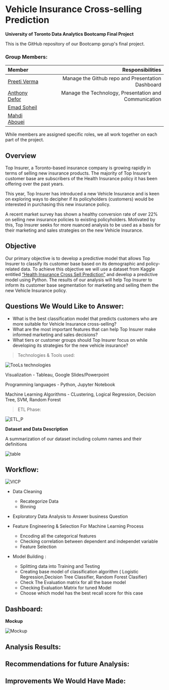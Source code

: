 # Vehicle Insurance Cross-selling Prediction

**University of Toronto Data Analytics Bootcamp Final Project**

This is the GitHub repository of our Bootcamp gorup's final project.

### Group Members:

| Member                                                | Responsibilities                                           |
| :---                                                  |        ---:                                                |
|  [Preeti Verma](https://github.com/vermapreeti003)    | Manage the Github repo and Presentation Dashboard          |
| [Anthony Defor](https://github.com/tonydefor)         | Manage the Technology, Presentation and Communication      |
| [Emad Soheil](https://github.com/EmadSoheili)         ||                                             |             |
| [Mahdi Abouei](https://github.com/aboueim)            ||^ Manage the Machine Learning model and Design|            |

While members are assigned specific roles, we all work together on each part of the project.

## Overview

Top Insurer, a Toronto-based insurance company is growing rapidly in terms of selling new insurance products. The majority of Top Insurer’s customer base are subscribers of the Health Insurance policy it has been offering over the past years.

This year, Top Insurer has introduced a new Vehicle Insurance and is keen on exploring ways to decipher if its policyholders (customers) would be interested in purchasing this new insurance policy.

A recent market survey has shown a healthy conversion rate of over 22% on selling new insurance policies to existing policyholders. Motivated by this, Top Insurer seeks for more nuanced analysis to be used as a basis for their marketing and sales strategies on the new Vehicle Insurance.

## Objective

Our primary objective is to develop a predictive model that allows Top Insurer to classify its customer base based on its demographic and policy-related data. To achieve this objective we will use a dataset from Kaggle entitled [“Health Insurance Cross Sell Prediction”](https://www.kaggle.com/datasets/anmolkumar/health-insurance-cross-sell-prediction?resource=download) and develop a predictive model using Python. The results of our analysis will help Top Insurer to inform its customer base segmentation for marketing and selling them the new Vehicle Insurance policy.


## Questions We Would Like to Answer:
      
 * What is the best classification model that predicts customers who are more suitable for Vehicle Insurance cross-selling?
 * What are the most important features that can help Top Insurer make informed marketing and sales decisions?
 * What tiers or customer groups should Top Insurer focus on while developing its strategies for the new vehicle insurance?


> Technologies & Tools used:


![TooLs   technologies](https://user-images.githubusercontent.com/111541268/214609170-bd589673-054d-4511-b358-f802e744622a.png)


Visualization - Tableau, Google Slides/Powerpoint

Programming languages - Python, Jupyter Notebook

Machine Learning Algorithms - CLustering, Logical Regression, Decision Tree, SVM, Random Forest



> ETL Phase:



![ETL_P](https://user-images.githubusercontent.com/111541268/214609329-cb98f5c1-9202-469e-9b3e-f39950f7cdc9.png)



**Dataset and Data Description**

A summarization of our dataset including column names and their definitions

![table](https://user-images.githubusercontent.com/111541268/214397203-6c2bb60a-58ce-440e-a0e6-72e6df24710d.png)



## Workflow:

![VICP](https://user-images.githubusercontent.com/47859209/214681587-605bc4c7-b1d7-4050-a4a0-040ed173e491.png)


* Data Cleaning
   * Recategorize Data
   * Binning
* Exploratory Data Analysis to Answer business Question

* Feature Engineering & Selection For Machine Learning Process

  * Encoding all the categorical features
  * Checking correlation between dependent and independet variable
  * Feature Selection
  
* Model Building :

  * Splitting data into Training and Testing
  * Creating base model of classification algorithm ( Logistic Regression,Decision Tree Classifier, Random Forest Clasifier)
  * Check The Evaluation matrix for all the base model
  * Checking Evaluation Matrix for tuned Model
  * Choose which model has the best recall score for this case  
  
  
## Dashboard:


**Mockup**


![Mockup](https://user-images.githubusercontent.com/111541268/214618559-dc9033fa-17ad-401d-a1ab-072afe4b819e.jpeg)



## Analysis Results:


## Recommendations for future Analysis:


## Improvements We Would Have Made:

  
